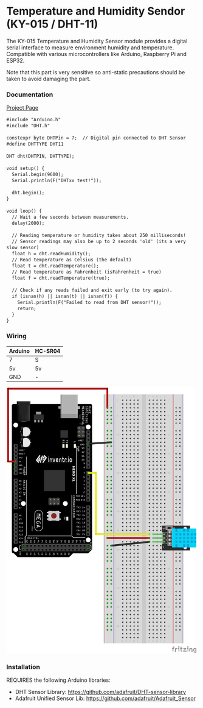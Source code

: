 # Temperature and Humidity Sendor (KY-015 / DHT-11)

The KY-015 Temperature and Humidity Sensor module provides a digital serial interface to measure
environment humidity and temperature. Compatible with various microcontrollers like Arduino,
Raspberry Pi and ESP32.

Note that this part is very sensitive so anti-static precautions should be taken to avoid damaging the part.

### Documentation
[Project Page](https://arduinomodules.info/ky-015-temperature-humidity-sensor-module/)


```
#include "Arduino.h"
#include "DHT.h"

constexpr byte DHTPin = 7;	// Digital pin connected to DHT Sensor
#define DHTTYPE DHT11

DHT dht(DHTPIN, DHTTYPE);

void setup() {
  Serial.begin(9600);
  Serial.println(F("DHTxx test!"));

  dht.begin();
}

void loop() {
  // Wait a few seconds between measurements.
  delay(2000);

  // Reading temperature or humidity takes about 250 milliseconds!
  // Sensor readings may also be up to 2 seconds 'old' (its a very slow sensor)
  float h = dht.readHumidity();
  // Read temperature as Celsius (the default)
  float t = dht.readTemperature();
  // Read temperature as Fahrenheit (isFahrenheit = true)
  float f = dht.readTemperature(true);

  // Check if any reads failed and exit early (to try again).
  if (isnan(h) || isnan(t) || isnan(f)) {
    Serial.println(F("Failed to read from DHT sensor!"));
    return;
  }
}
```

### Wiring
| Arduino | HC-SR04 |
| --- | -- |
| 7 | S |
| 5v | 5v |
| GND | - |

<img src="TemperatureHumiditySensor.png" width="500">

### Installation

REQUIRES the following Arduino libraries:
 - DHT Sensor Library: https://github.com/adafruit/DHT-sensor-library
 - Adafruit Unified Sensor Lib: https://github.com/adafruit/Adafruit_Sensor
